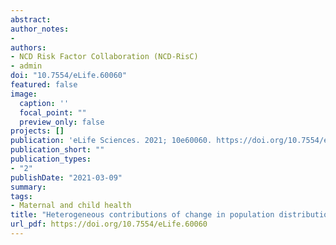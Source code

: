 ```yaml
---
abstract:
author_notes:
- 
authors:
- NCD Risk Factor Collaboration (NCD-RisC) 
- admin
doi: "10.7554/eLife.60060"
featured: false
image:
  caption: ''
  focal_point: ""
  preview_only: false
projects: []
publication: 'eLife Sciences. 2021; 10e60060. https://doi.org/10.7554/eLife.60060'
publication_short: ""
publication_types:
- "2"
publishDate: "2021-03-09"
summary: 
tags:
- Maternal and child health
title: "Heterogeneous contributions of change in population distribution of body mass index to change in obesity and underweight"
url_pdf: https://doi.org/10.7554/eLife.60060 
---
```

